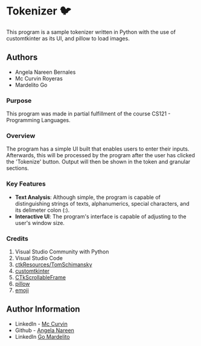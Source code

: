 # Tokenizer 🐦

This program is a sample tokenizer written in Python with the use of customtkinter as its UI, and pillow to load images. 

## Authors
- Angela Nareen Bernales
- Mc Curvin Royeras
- Mardelito Go

### Purpose

This program was made in partial fulfillment of the course CS121 - Programming Languages.

### Overview

The program has a simple UI built that enables users to enter their inputs. Afterwards, this will be processed by the program after the user has clicked the 'Tokenize' button. Output will then be shown in the token and granular sections. 

### Key Features
- **Text Analysis**: Although simple, the program is capable of distinguishing strings of texts, alphanumerics, special characters, and its delimeter colon (:).
- **Interactive UI**: The program's interface is capable of adjusting to the user's window size.

### Credits
1. Visual Studio Community with Python
2. Visual Studio Code
3. [ctkResources/TomSchimansky](https://github.com/TomSchimansky/CustomTkinter)
3. [customtkinter](https://customtkinter.tomschimansky.com/)
4. [CTkScrollableFrame](https://github.com/TomSchimansky/CustomTkinter/wiki/CTkScrollableFrame)
5. [pillow](https://pypi.org/project/pillow/)
6. [emoji](https://pypi.org/project/emoji/)

## Author Information
- LinkedIn - [Mc Curvin](https://www.linkedin.com/in/mc-curvin-royeras-462a27251/)
- Github - [Angela Nareen](https://github.com/bernalesangela)
- LinkedIn [Go Mardelito](https://www.linkedin.com/in/mardelito-go-bb5174224/)
